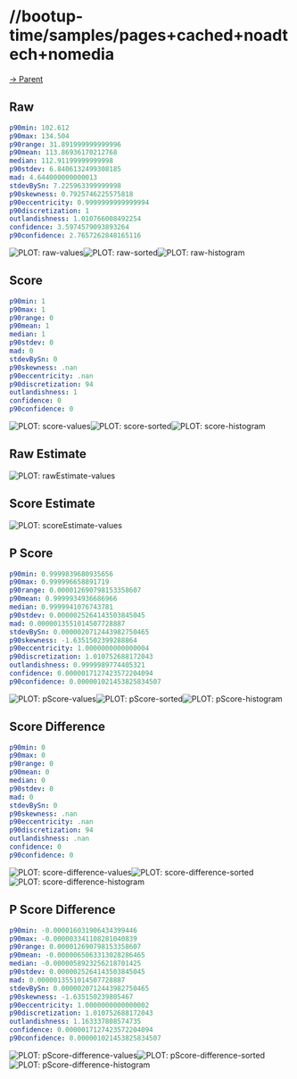 
# //bootup-time/samples/pages+cached+noadtech+nomedia

[→ Parent](../..)


## Raw


```yaml
p90min: 102.612
p90max: 134.504
p90range: 31.891999999999996
p90mean: 113.86936170212768
median: 112.91199999999998
p90stdev: 6.8406132499308185
mad: 4.644000000000013
stdevBySn: 7.225963399999998
p90skewness: 0.7925746225575818
p90eccentricity: 0.9999999999999994
p90discretization: 1
outlandishness: 1.010766008492254
confidence: 3.5974579093893264
p90confidence: 2.7657262848165116

```

![PLOT: raw-values](./raw/values.svg)![PLOT: raw-sorted](./raw/sorted.svg)![PLOT: raw-histogram](./raw/histogram.svg)
## Score


```yaml
p90min: 1
p90max: 1
p90range: 0
p90mean: 1
median: 1
p90stdev: 0
mad: 0
stdevBySn: 0
p90skewness: .nan
p90eccentricity: .nan
p90discretization: 94
outlandishness: 1
confidence: 0
p90confidence: 0

```

![PLOT: score-values](./score/values.svg)![PLOT: score-sorted](./score/sorted.svg)![PLOT: score-histogram](./score/histogram.svg)
## Raw Estimate

![PLOT: rawEstimate-values](./rawEstimate/values.svg)
## Score Estimate

![PLOT: scoreEstimate-values](./scoreEstimate/values.svg)
## P Score


```yaml
p90min: 0.9999839680935656
p90max: 0.999996658891719
p90range: 0.000012690798153358607
p90mean: 0.9999934936686966
median: 0.9999941076743781
p90stdev: 0.0000025264143503845045
mad: 0.0000013551014507728887
stdevBySn: 0.0000020712443982750465
p90skewness: -1.6351502399288864
p90eccentricity: 1.0000000000000004
p90discretization: 1.010752688172043
outlandishness: 0.9999989774405321
confidence: 0.0000017127423572204094
p90confidence: 0.000001021453825834507

```

![PLOT: pScore-values](./pScore/values.svg)![PLOT: pScore-sorted](./pScore/sorted.svg)![PLOT: pScore-histogram](./pScore/histogram.svg)
## Score Difference


```yaml
p90min: 0
p90max: 0
p90range: 0
p90mean: 0
median: 0
p90stdev: 0
mad: 0
stdevBySn: 0
p90skewness: .nan
p90eccentricity: .nan
p90discretization: 94
outlandishness: .nan
confidence: 0
p90confidence: 0

```

![PLOT: score-difference-values](./score-difference/values.svg)![PLOT: score-difference-sorted](./score-difference/sorted.svg)![PLOT: score-difference-histogram](./score-difference/histogram.svg)
## P Score Difference


```yaml
p90min: -0.000016031906434399446
p90max: -0.000003341108281040839
p90range: 0.000012690798153358607
p90mean: -0.0000065063313028286465
median: -0.0000058923256218701425
p90stdev: 0.0000025264143503845045
mad: 0.0000013551014507728887
stdevBySn: 0.0000020712443982750465
p90skewness: -1.635150239805467
p90eccentricity: 1.0000000000000002
p90discretization: 1.010752688172043
outlandishness: 1.163337808574735
confidence: 0.0000017127423572204094
p90confidence: 0.000001021453825834507

```

![PLOT: pScore-difference-values](./pScore-difference/values.svg)![PLOT: pScore-difference-sorted](./pScore-difference/sorted.svg)![PLOT: pScore-difference-histogram](./pScore-difference/histogram.svg)